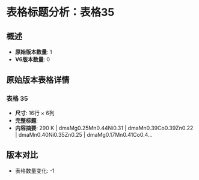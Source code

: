 # 表格标题分析：表格35

## 概述
- **原始版本数量**: 1
- **V6版本数量**: 0

## 原始版本表格详情

### 表格 35
- **尺寸**: 16行 × 6列
- **完整标题**: 
- **内容摘要**: 290 K | dmaMg0.25Mn0.44Ni0.31 | dmaMn0.39Co0.39Zn0.22 | dmaMn0.40Ni0.35Zn0.25 | dmaMg0.17Mn0.41Co0.4...

## 版本对比

- 表格数量变化: -1